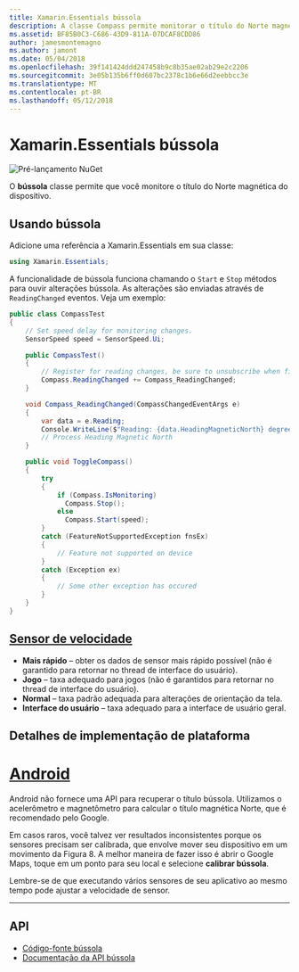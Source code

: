 ```yaml
---
title: Xamarin.Essentials bússola
description: A classe Compass permite monitorar o título do Norte magnética do dispositivo.
ms.assetid: BF85B0C3-C686-43D9-811A-07DCAF8CDD86
author: jamesmontemagno
ms.author: jamont
ms.date: 05/04/2018
ms.openlocfilehash: 39f141424ddd247458b9c8b35ae02ab29e2c2206
ms.sourcegitcommit: 3e05b135b6ff0d607bc2378c1b6e66d2eebbcc3e
ms.translationtype: MT
ms.contentlocale: pt-BR
ms.lasthandoff: 05/12/2018
---
```

# <a name="xamarinessentials-compass"></a>Xamarin.Essentials bússola

![Pré-lançamento NuGet](~/media/shared/pre-release.png)

O **bússola** classe permite que você monitore o título do Norte magnética do dispositivo.

## <a name="using-compass"></a>Usando bússola

Adicione uma referência a Xamarin.Essentials em sua classe:

```csharp
using Xamarin.Essentials;
```

A funcionalidade de bússola funciona chamando o `Start` e `Stop` métodos para ouvir alterações bússola. As alterações são enviadas através de `ReadingChanged` eventos. Veja um exemplo:

```csharp
public class CompassTest
{
    // Set speed delay for monitoring changes.
    SensorSpeed speed = SensorSpeed.Ui;

    public CompassTest()
    {
        // Register for reading changes, be sure to unsubscribe when finished
        Compass.ReadingChanged += Compass_ReadingChanged;
    }

    void Compass_ReadingChanged(CompassChangedEventArgs e)
    {
        var data = e.Reading;
        Console.WriteLine($"Reading: {data.HeadingMagneticNorth} degrees");
        // Process Heading Magnetic North
    }

    public void ToggleCompass()
    {
        try
        {
            if (Compass.IsMonitoring)
              Compass.Stop();
            else
              Compass.Start(speed);
        }
        catch (FeatureNotSupportedException fnsEx)
        {
            // Feature not supported on device
        }
        catch (Exception ex)
        {
            // Some other exception has occured
        }
    }
}
```

## <a name="sensor-speedxrefxamarinessentialssensorspeed"></a>[Sensor de velocidade](xref:Xamarin.Essentials.SensorSpeed)

- **Mais rápido** – obter os dados de sensor mais rápido possível (não é garantido para retornar no thread de interface do usuário).
- **Jogo** – taxa adequado para jogos (não é garantidos para retornar no thread de interface do usuário).
- **Normal** – taxa padrão adequada para alterações de orientação da tela.
- **Interface do usuário** – taxa adequado para a interface de usuário geral.

## <a name="platform-implementation-specifics"></a>Detalhes de implementação de plataforma

# <a name="androidtabandroid"></a>[Android](#tab/android)

Android não fornece uma API para recuperar o título bússola. Utilizamos o acelerômetro e magnetômetro para calcular o título magnética Norte, que é recomendado pelo Google. 

Em casos raros, você talvez ver resultados inconsistentes porque os sensores precisam ser calibrada, que envolve mover seu dispositivo em um movimento da Figura 8. A melhor maneira de fazer isso é abrir o Google Maps, toque em um ponto para seu local e selecione **calibrar bússola**.

Lembre-se de que executando vários sensores de seu aplicativo ao mesmo tempo pode ajustar a velocidade de sensor.

--------------

## <a name="api"></a>API

- [Código-fonte bússola](https://github.com/xamarin/Essentials/tree/master/Xamarin.Essentials/Compass)
- [Documentação da API bússola](xref:Xamarin.Essentials.Compass)
